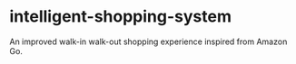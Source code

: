 # intelligent-shopping-system
An improved walk-in walk-out shopping experience inspired from Amazon Go.

